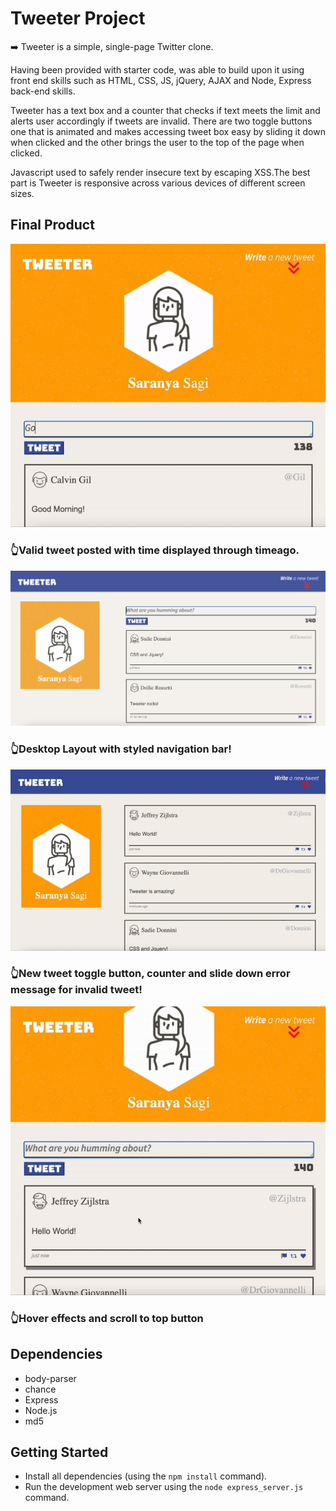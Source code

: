 # Tweeter Project

➡️ Tweeter is a simple, single-page Twitter clone.

Having been provided with starter code, was able to build upon it using front end skills such as HTML, CSS, JS, jQuery, AJAX and Node, Express back-end skills. 

Tweeter has a text box and a counter that checks if text meets the limit and alerts user accordingly if tweets are invalid. There are two toggle buttons one that is animated and makes accessing tweet box easy by sliding it down when clicked and the other brings the user to the top of the page when clicked. 

Javascript used to safely render insecure text by escaping XSS.The best part is Tweeter is responsive across various devices of different screen sizes.


## Final Product

![Normal Tweet in responsive layout](https://github.com/SaranyaSagi/tweeter/blob/master/docs/ezgif.com-gif-maker.gif?raw=true)

### 👆Valid tweet posted with time displayed through timeago.

!["Desktop layout screenshot"](https://github.com/SaranyaSagi/tweeter/blob/master/docs/Desktop_fit.png?raw=true)
### 👆Desktop Layout with styled navigation bar!

![Error message](https://github.com/SaranyaSagi/tweeter/blob/master/docs/error.gif?raw=true)
### 👆New tweet toggle button, counter and slide down error message for invalid tweet!

![Toggle button and scroll to top button](https://github.com/SaranyaSagi/tweeter/blob/master/docs/ezgif.com-gif-maker%20(2).gif?raw=true)
### 👆Hover effects and scroll to top button

## Dependencies

- body-parser
- chance
- Express
- Node.js
- md5


## Getting Started

- Install all dependencies (using the `npm install` command).
- Run the development web server using the `node express_server.js` command.
